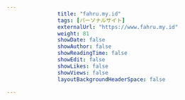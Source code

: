 ---
                title: "fahru.my.id"
                tags: [パーソナルサイト]
                externalUrl: "https://www.fahru.my.id"
                weight: 81
                showDate: false
                showAuthor: false
                showReadingTime: false
                showEdit: false
                showLikes: false
                showViews: false
                layoutBackgroundHeaderSpace: false
                ---

